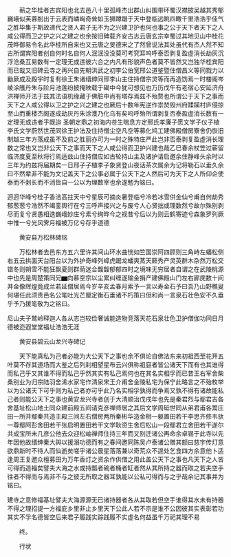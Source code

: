 <!-- { "loadSidebar": true } -->
　　蕲之华桂者古宾阳也北去邑八十里孤峰杰出群山纠围带环蜀汉襟披吴越其秀郁巍峨似芙蓉削出于云表而嶙峋奇耸如玉狮蹲踞于天中登临远眺四瞰千里浩浩乎佳气之胜毕集于斯故递代之贤人君子无不为之兴建卫护也何也事之公于天下者天下之人咸公得而卫之护之兴之建之也余按旧碑载齐安古志云唐玄宗幸蜀过其地见山中桂花茂晔御易令名此华桂所自来也又云唐之旻德宋之了然曾说法其处虽代有杰人然不知古所谓宾阳者创自何时名自何人泯泯没没莫可考究耳呜呼泰否剥复盈虚消长劫灰沉浮沧桑互易数有一定理无或违彼六合之内凡有形貌声色者莫不皆然又岂独华桂宾阳而已哉又旧碑云寺之再兴自先朝洪武之初李公伯宽邢公道鉴暨住僧昌义等同戮力以勷厥成及殿宇时复有徐王朱诸缙绅同邢李山主住持僧宗灵等而再造饬焉一时楼阁岑崚涂雘丹朱与阶月池莲纷披掩映载于碣中今犹可想见也万历戊午有老宿心安延济舟洪禅师开法于兹其法语机缘藏于佛脏中尚有塔存焉兹不殆赘也所谓公于天下之事而天下之人咸公得以卫之护之兴之建之也厥后十数年宪逆作祟焚毁州府蹂躏村庐侵掠至山而重楼杰阁遂成劫灰丹朱涂濩乃化乌有矣呜呼殆所谓剥复否泰盈虚消长数有一定理无或违者乎既迨
圣朝定鼎之初海内苍生喘息方定邢氏孝廉子愿文学子仪子植李氏文学蔚然世茂同徐王护法及住持僧尘空凡空等募化鸠工建佛殿僧房寮舍仍恢旧制越三年方落成虽不及前之胜丽亦可为一时之殊特庄严此岂非否泰剥复盈虚消长理数之常也又岂非公天下之事而天下之人咸公得而卫护兴建也哉乙巳春余杖笠过蕲留临济度夏至秋将行焉适兹山住持僧应如古轮持山主及诸护请启邀余住静峰头余时以三年为约兹将届期矣一日邢子子植李子象贤登山夜话茶次属余为记将勒石以垂久余曰不然辈非不能为文记盖天下之公事必属于公天下之人然后可为天下之人所仰企使泰而不剥长而不消皆自一公以为理数宰也余遂勉为铭曰。

迥迥华峰兮桂子香洁高拄天中兮星辰可摘炎暑登临兮冷若冰雪供金仙兮甫自何劫秀郁葱葱兮浩然不竭銮舆行在兮三呼声接兴之与废兮人心贤拙或理数然兮故尔殊别剥尽而复兮贤愚相迭巍峨妙庄兮素兮绚晔今之视昔兮后以为则云鹤寄迹兮森象罗列厥中惟一兮光风霁月福被万亿兮存乎道德

　　黄安县万松林碑铭

　　万松林者去邑东方五六里许其间山环水曲恍如竺国崇阿四顾则三角峙左蟠松侧右五云拱面天台阳台以为外护奇峰列嶂虎踞龙蟠爽蒸天籁秀产灵英群木杂然万松交错冬则朔雪不能狂飘夏则群荫迷合馥馥郁郁四时之境味无穷居者自谓之在武陵桃源中也先是周楚策同兄▆向慕空宗以尘累纠缠遂输金捐产建佛殿山门左右廊庑数十间并金像辉煌竟成兰若延僧居焉今岁辛亥孟春月索予一言以寿金石予曰吾乃山野樵叟何堪任此须贵邑名公笔吐光芒厘定衡石垂诸不朽策曰但和尚一言泉石壮色安不久垂乎予乃援笔敬为之铭曰。

尼山夫子鹫岭释迦人各从志岂较俭奢诚能造物竞落天花石泉壮色卫护僧伽功同日月德被迩遐堂堂福址浩浩无涯

　　黄安县碧云山龙兴寺碑记

　　天下能真私为己者必能为大公天下之事也余不俱论自佛法东来初祖西至花开五叶莫不存其道场而大鉴之后列刹相望星布云兴俱称祖庭者皆公诸天下而有也其谁得而私己乎又其谁不得而私己乎然其实有私己焉何也在其名实相孚而已昔王右军舍柴桑别业为归宗陆羽舍浠水家宅作清泉宋王介甫舍金陵私宅为保宁此略言之不殆枚举以为公诸天下可乎则为私己者亦可乎此乃名实相孚孰得而争焉又孰不得有诸故能私己者则能公天下之事也黄安龙兴寺者创于大清顺治戊戌年也先是秦君烈与鄢君吉各舍基址松山地土同众建前殿五间请克彦禅师居之其后文学周砥世同从弟君甫各鬻庄田一所并鄢秦共造主殿三间左右僧房两所秦彬华造金相一躯置田若干李思齐修韦驮一尊鄢阿彭舍田若干张启明置田若干文学耿资生舍后松山一段鄢君立舍田若干遂尔共成宝所未几彦公他去众迎松岫禅师住持三年而又别迁诸公再命余卓锡于此寺以先年因他故缙绅秦大舆以援溺功德而有之春间邀同陈吴卢泰诸公赠其额曰慈宇传灯意欲鼎新时不待人而仙逝矣嗟乎诸公晨星落落兼以奇荒众不遑处乞食四方余意他卜适逢周王复邀众檀募田为万年香灯之资余作供僧之用此盖公天下之事也凡天下之人皆可得而造福矣譬夫大海之水或持瓢者碗者桶者缸者然从其所持之器而取之若夫空手往者不得而与焉非不与之彼无所取之器耳孰能以公私可得而与之乎哉余记其事并为铭曰。

建寺之意修福基址譬夫大海源源无已诸持器者各从其取若但空手谁得其水未有持器不得之理招提一方福庇乡里非止乡里天下公此人若不宗是谁不公因彼其实表彰若功其实不孚名德皆空后来君子履践实踪践履不实虚名何益虽千万祀其理不易

　　终。

　　行状

